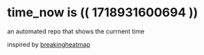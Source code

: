 # time_now is (( 1718931600694 ))

an automated repo that shows the currnent time

inspired by [breakingheatmap](https://github.com/breakingheatmap/breakingheatmap)